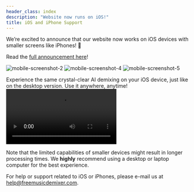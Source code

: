 ```yaml
---
header_class: index
description: "Website now runs on iOS!"
title: iOS and iPhone Support
---
```


We’re excited to announce that our website now works on iOS devices with smaller screens like iPhones! 🎉

Read the [full announcement here](/announcements/2025/04/01/Mobile-now-supported)!

<img src="/assets/blog/post20/screen2.webp" alt="mobile-screenshot-2" class="responsive-img-android-portrait"/>
<img src="/assets/blog/post20/screen4.webp" alt="mobile-screenshot-4" class="responsive-img-android-portrait"/>
<img src="/assets/blog/post20/screen5.webp" alt="mobile-screenshot-5" class="responsive-img-android-portrait"/>

Experience the same crystal-clear AI demixing on your iOS device, just like on the desktop version. Use it anywhere, anytime!
<video src="/assets/blog/post20/clip.mp4" controls alt="mobile-screenshot-clip" class="responsive-img-android-portrait">
  Your browser does not support the video tag.
</video>

Note that the limited capabilities of smaller devices might result in longer processing times. We **highly** recommend using a desktop or laptop computer for the best experience.

For help or support related to iOS or iPhones, please e-mail us at [help@freemusicdemixer.com](mailto:help@freemusicdemixer.com).
